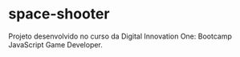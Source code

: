 # space-shooter
Projeto desenvolvido no curso da Digital Innovation One: Bootcamp JavaScript Game Developer.
